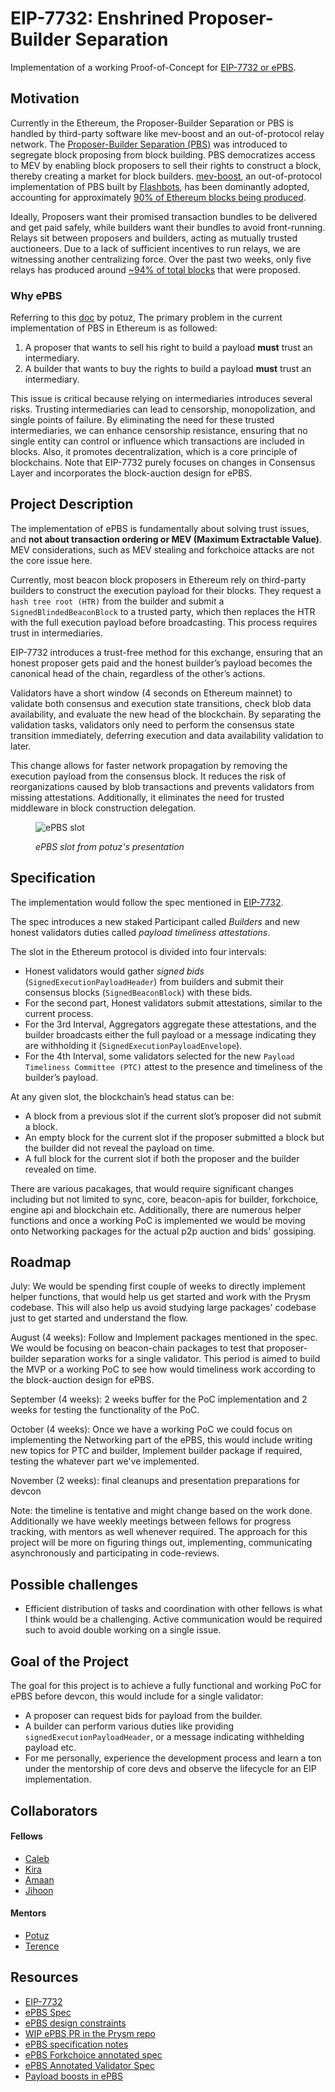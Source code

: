 # EIP-7732: Enshrined Proposer-Builder Separation

Implementation of a working Proof-of-Concept for [EIP-7732 or ePBS](https://github.com/ethereum/EIPs/blob/master/EIPS/eip-7732.md).

## Motivation

Currently in the Ethereum, the Proposer-Builder Separation or PBS is handled by third-party software like mev-boost and an out-of-protocol relay network. The [Proposer-Builder Separation (PBS)](https://ethereum.org/en/roadmap/pbs) was introduced to segregate block proposing from block building. PBS democratizes access to MEV by enabling block proposers to sell their rights to construct a block, thereby creating a market for block builders. [mev-boost](https://github.com/flashbots/mev-boost), an out-of-protocol implementation of PBS built by [Flashbots](https://www.flashbots.net), has been dominantly adopted, accounting for approximately [90% of Ethereum blocks being produced](https://mevboost.pics).

Ideally, Proposers want their promised transaction bundles to be delivered and get paid safely, while builders want their bundles to avoid front-running. Relays sit between proposers and builders, acting as mutually trusted auctioneers. Due to a lack of sufficient incentives to run relays, we are witnessing another centralizing force. Over the past two weeks, only five relays has produced around [~94% of total blocks](https://mevboost.pics) that were proposed.

### Why ePBS

Referring to this [doc](https://hackmd.io/ZNPG7xPFRnmMOf0j95Hl3w?view#3-Enshrining-PBS) by potuz, The primary problem in the current implementation of PBS in Ethereum is as followed:

1. A proposer that wants to sell his right to build a payload **must** trust an intermediary.
2. A builder that wants to buy the rights to build a payload **must** trust an intermediary.

This issue is critical because relying on intermediaries introduces several risks. Trusting intermediaries can lead to censorship, monopolization, and single points of failure. By eliminating the need for these trusted intermediaries, we can enhance censorship resistance, ensuring that no single entity can control or influence which transactions are included in blocks. Also, it promotes decentralization, which is a core principle of blockchains. Note that EIP-7732 purely focuses on changes in Consensus Layer and incorporates the block-auction design for ePBS.

## Project Description

The implementation of ePBS is fundamentally about solving trust issues, and **not about transaction ordering or MEV (Maximum Extractable Value)**. MEV considerations, such as MEV stealing and forkchoice attacks are not the core issue here.

Currently, most beacon block proposers in Ethereum rely on third-party builders to construct the execution payload for their blocks. They request a `hash tree root (HTR)` from the builder and submit a `SignedBlindedBeaconBlock` to a trusted party, which then replaces the HTR with the full execution payload before broadcasting. This process requires trust in intermediaries.

EIP-7732 introduces a trust-free method for this exchange, ensuring that an honest proposer gets paid and the honest builder’s payload becomes the canonical head of the chain, regardless of the other’s actions.

Validators have a short window (4 seconds on Ethereum mainnet) to validate both consensus and execution state transitions, check blob data availability, and evaluate the new head of the blockchain. By separating the validation tasks, validators only need to perform the consensus state transition immediately, deferring execution and data availability validation to later.

This change allows for faster network propagation by removing the execution payload from the consensus block. It reduces the risk of reorganizations caused by blob transactions and prevents validators from missing attestations. Additionally, it eliminates the need for trusted middleware in block construction delegation.

<figure>

![ePBS slot](https://hackmd.io/_uploads/rJdlt-sd0.png)

<figcaption>

_ePBS slot from potuz's presentation_

</figcaption>
</figure>

## Specification

The implementation would follow the spec mentioned in [EIP-7732](https://eips.ethereum.org/EIPS/eip-7732).

The spec introduces a new staked Participant called _Builders_ and new honest validators duties called _payload timeliness attestations_.

The slot in the Ethereum protocol is divided into four intervals:

- Honest validators would gather _signed bids_ (`SignedExecutionPayloadHeader`) from builders and submit their consensus blocks (`SignedBeaconBlock`) with these bids.
- For the second part, Honest validators submit attestations, similar to the current process.
- For the 3rd Interval, Aggregators aggregate these attestations, and the builder broadcasts either the full payload or a message indicating they are withholding it (`SignedExecutionPayloadEnvelope`).
- For the 4th Interval, some validators selected for the new `Payload Timeliness Committee (PTC)` attest to the presence and timeliness of the builder’s payload.

At any given slot, the blockchain’s head status can be:

- A block from a previous slot if the current slot’s proposer did not submit a block.
- An empty block for the current slot if the proposer submitted a block but the builder did not reveal the payload on time.
- A full block for the current slot if both the proposer and the builder revealed on time.

There are various pacakages, that would require significant changes including but not limited to sync, core, beacon-apis for builder, forkchoice, engine api and blockchain etc. Additionally, there are numerous helper functions and once a working PoC is implemented we would be moving onto Networking packages for the actual p2p auction and bids' gossiping.

## Roadmap

July: We would be spending first couple of weeks to directly implement helper functions, that would help us get started and work with the Prysm codebase. This will also help us avoid studying large packages' codebase just to get started and understand the flow.

August (4 weeks): Follow and Implement packages mentioned in the spec. We would be focusing on beacon-chain packages to test that proposer-builder separation works for a single validator. This period is aimed to build the MVP or a working PoC to see how would timeliness work according to the block-auction design for ePBS.

September (4 weeks): 2 weeks buffer for the PoC implementation and 2 weeks for testing the functionality of the PoC.

October (4 weeks): Once we have a working PoC we could focus on implementing the Networking part of the ePBS, this would include writing new topics for PTC and builder, Implement builder package if required, testing the whatever part we've implemented.

November (2 weeks): final cleanups and presentation preparations for devcon

Note: the timeline is tentative and might change based on the work done. Additionally we have weekly meetings between fellows for progress tracking, with mentors as well whenever required. The approach for this project will be more on figuring things out, implementing, communicating asynchronously and participating in code-reviews.

## Possible challenges

- Efficient distribution of tasks and coordination with other fellows is what I think would be a challenging. Active communication would be required such to avoid double working on a single issue.

## Goal of the Project

The goal for this project is to achieve a fully functional and working PoC for ePBS before devcon, this would include for a single validator:

- A proposer can request bids for payload from the builder.
- A builder can perform various duties like providing `signedExecutionPayloadHeader`, or a message indicating withhelding payload etc.
- For me personally, experience the development process and learn a ton under the mentorship of core devs and observe the lifecycle for an EIP implementation.

## Collaborators

#### Fellows

- [Caleb](https://github.com/Tomi-3-0)
- [Kira](https://github.com/shyam-patel-kira)
- [Amaan](https://github.com/Redidacove)
- [Jihoon](https://github.com/jihoonsong)

#### Mentors

- [Potuz](https://github.com/potuz)
- [Terence](https://github.com/terencechain)

## Resources

- [EIP-7732](https://eips.ethereum.org/EIPS/eip-7732)
- [ePBS Spec](https://github.com/ethereum/consensus-specs/pull/3828)
- [ePBS design constraints](<[/ZNPG7xPFRnmMOf0j95Hl3w](https://ethresear.ch/t/epbs-design-constraints/18728)>)
- [WIP ePBS PR in the Prysm repo](https://github.com/prysmaticlabs/prysm/pull/13917)
- [ePBS specification notes](https://hackmd.io/uWVGcvcKSoqS4P5c5NHG3g)
- [ePBS Forkchoice annotated spec](https://hackmd.io/@potuz/SJdXM43x0)
- [ePBS Annotated Validator Spec](https://hackmd.io/@ttsao/epbs-annotated-validator)
- [Payload boosts in ePBS](https://ethresear.ch/t/payload-boosts-in-epbs/18769/1)
